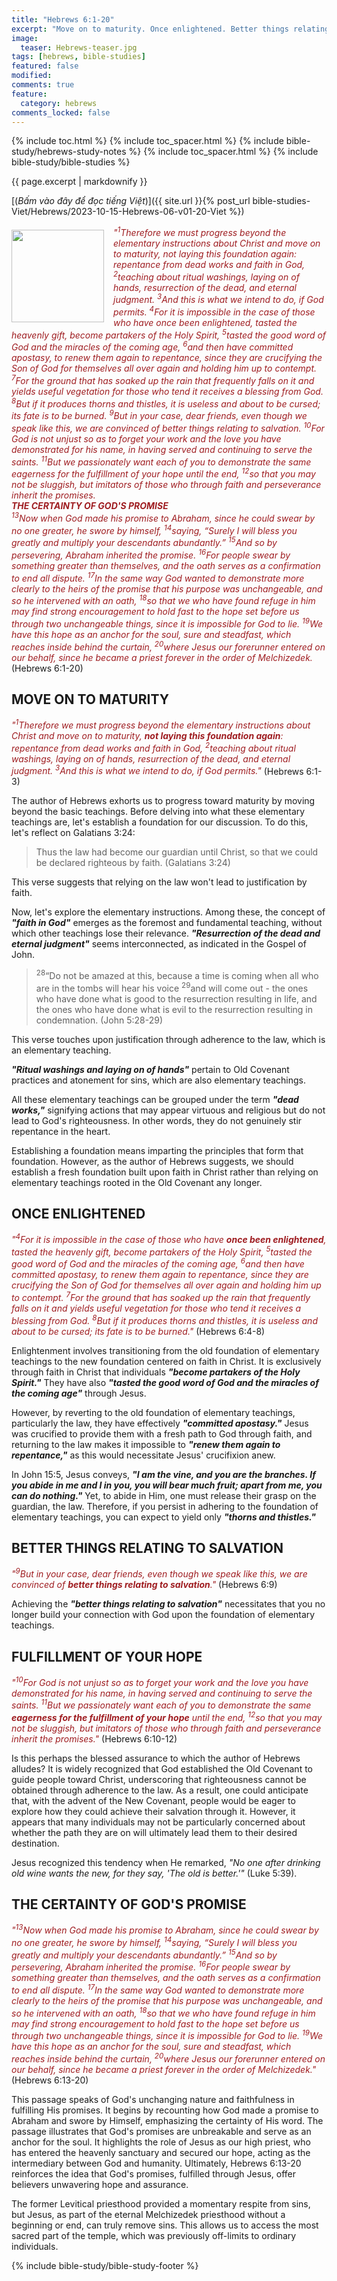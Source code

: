 ```yaml
---
title: "Hebrews 6:1-20"
excerpt: "Move on to maturity. Once enlightened. Better things relating to salvation. Fulfillment of your hope. The certainty of God's promise."
image:
  teaser: Hebrews-teaser.jpg
tags: [hebrews, bible-studies]
featured: false
modified:
comments: true
feature:
  category: hebrews
comments_locked: false
---
```


{% include toc.html %}
{% include toc_spacer.html %}
{% include bible-study/hebrews-study-notes %}
{% include toc_spacer.html %}
{% include bible-study/bible-studies %}

{{ page.excerpt | markdownify }}

[(<em>Bấm vào đây để đọc tiếng Việt</em>)]({{ site.url }}{% post_url bible-studies-Viet/Hebrews/2023-10-15-Hebrews-06-v01-20-Viet %})

<div>
<p>
<img alt src="{{ site.url }}/assets/images/Hebrews-teaser.jpg" style="border: 0px none; margin: 7px 15px 0px 0px; max-width: 100%; height: 148px; padding: 0px; float: left;">
    <span style="color: rgb(159, 29, 33);"><i>"<sup>1</sup>Therefore we must progress beyond the elementary instructions about Christ and move on to maturity, not laying this foundation again: repentance from dead works and faith in God, <sup>2</sup>teaching about ritual washings, laying on of hands, resurrection of the dead, and eternal judgment. <sup>3</sup>And this is what we intend to do, if God permits. <sup>4</sup>For it is impossible in the case of those who have once been enlightened, tasted the heavenly gift, become partakers of the Holy Spirit, <sup>5</sup>tasted the good word of God and the miracles of the coming age, <sup>6</sup>and then have committed apostasy, to renew them again to repentance, since they are crucifying the Son of God for themselves all over again and holding him up to contempt. <sup>7</sup>For the ground that has soaked up the rain that frequently falls on it and yields useful vegetation for those who tend it receives a blessing from God. <sup>8</sup>But if it produces thorns and thistles, it is useless and about to be cursed; its fate is to be burned. <sup>9</sup>But in your case, dear friends, even though we speak like this, we are convinced of better things relating to salvation. <sup>10</sup>For God is not unjust so as to forget your work and the love you have demonstrated for his name, in having served and continuing to serve the saints. <sup>11</sup>But we passionately want each of you to demonstrate the same eagerness for the fulfillment of your hope until the end, <sup>12</sup>so that you may not be sluggish, but imitators of those who through faith and perseverance inherit the promises. <br /><strong>THE CERTAINTY OF GOD'S PROMISE</strong><br /><sup>13</sup>Now when God made his promise to Abraham, since he could swear by no one greater, he swore by himself, <sup>14</sup>saying, “Surely I will bless you greatly and multiply your descendants abundantly.” <sup>15</sup>And so by persevering, Abraham inherited the promise. <sup>16</sup>For people swear by something greater than themselves, and the oath serves as a confirmation to end all dispute. <sup>17</sup>In the same way God wanted to demonstrate more clearly to the heirs of the promise that his purpose was unchangeable, and so he intervened with an oath, <sup>18</sup>so that we who have found refuge in him may find strong encouragement to hold fast to the hope set before us through two unchangeable things, since it is impossible for God to lie. <sup>19</sup>We have this hope as an anchor for the soul, sure and steadfast, which reaches inside behind the curtain, <sup>20</sup>where Jesus our forerunner entered on our behalf, since he became a priest forever in the order of Melchizedek.</i></span> (Hebrews 6:1-20)
    </p>
</div>

## MOVE ON TO MATURITY

<span style="color: rgb(159, 29, 33);">
<i>"<sup>1</sup>Therefore we must progress beyond the elementary instructions about Christ and move on to maturity, <strong>not laying this foundation again</strong>: repentance from dead works and faith in God, <sup>2</sup>teaching about ritual washings, laying on of hands, resurrection of the dead, and eternal judgment. <sup>3</sup>And this is what we intend to do, if God permits."</i></span> (Hebrews 6:1-3)

The author of Hebrews exhorts us to progress toward maturity by moving beyond the basic teachings. Before delving into what these elementary teachings are, let's establish a foundation for our discussion. To do this, let's reflect on Galatians 3:24:

> Thus the law had become our guardian until Christ, so that we could be declared righteous by faith. (Galatians 3:24)

This verse suggests that relying on the law won't lead to justification by faith.

Now, let's explore the elementary instructions. Among these, the concept of ***"faith in God"*** emerges as the foremost and fundamental teaching, without which other teachings lose their relevance. ***"Resurrection of the dead and eternal judgment"*** seems interconnected, as indicated in the Gospel of John.

> <sup>28</sup>“Do not be amazed at this, because a time is coming when all who are in the tombs will hear his voice <sup>29</sup>and will come out - the ones who have done what is good to the resurrection resulting in life, and the ones who have done what is evil to the resurrection resulting in condemnation. (John 5:28-29)

This verse touches upon justification through adherence to the law, which is an elementary teaching.

***"Ritual washings and laying on of hands"*** pertain to Old Covenant practices and atonement for sins, which are also elementary teachings.

All these elementary teachings can be grouped under the term ***"dead works,"*** signifying actions that may appear virtuous and religious but do not lead to God's righteousness. In other words, they do not genuinely stir repentance in the heart.

Establishing a foundation means imparting the principles that form that foundation. However, as the author of Hebrews suggests, we should establish a fresh foundation built upon faith in Christ rather than relying on elementary teachings rooted in the Old Covenant any longer.

## ONCE ENLIGHTENED

<span style="color: rgb(159, 29, 33);">
<i>"<sup>4</sup>For it is impossible in the case of those who have <strong>once been enlightened</strong>, tasted the heavenly gift, become partakers of the Holy Spirit, <sup>5</sup>tasted the good word of God and the miracles of the coming age, <sup>6</sup>and then have committed apostasy, to renew them again to repentance, since they are crucifying the Son of God for themselves all over again and holding him up to contempt. <sup>7</sup>For the ground that has soaked up the rain that frequently falls on it and yields useful vegetation for those who tend it receives a blessing from God. <sup>8</sup>But if it produces thorns and thistles, it is useless and about to be cursed; its fate is to be burned."</i></span> (Hebrews 6:4-8)

Enlightenment involves transitioning from the old foundation of elementary teachings to the new foundation centered on faith in Christ. It is exclusively through faith in Christ that individuals ***"become partakers of the Holy Spirit."*** They have also ***"tasted the good word of God and the miracles of the coming age"*** through Jesus.

However, by reverting to the old foundation of elementary teachings, particularly the law, they have effectively ***"committed apostasy."*** Jesus was crucified to provide them with a fresh path to God through faith, and returning to the law makes it impossible to ***"renew them again to repentance,"*** as this would necessitate Jesus' crucifixion anew.

In John 15:5, Jesus conveys, ***"I am the vine, and you are the branches. If you abide in me and I in you, you will bear much fruit; apart from me, you can do nothing."*** Yet, to abide in Him, one must release their grasp on the guardian, the law. Therefore, if you persist in adhering to the foundation of elementary teachings, you can expect to yield only ***"thorns and thistles."***

## BETTER THINGS RELATING TO SALVATION

<span style="color: rgb(159, 29, 33);">
<i>"<sup>9</sup>But in your case, dear friends, even though we speak like this, we are convinced of <strong>better things relating to salvation</strong>."</i></span> (Hebrews 6:9)

Achieving the ***"better things relating to salvation"*** necessitates that you no longer build your connection with God upon the foundation of elementary teachings.

## FULFILLMENT OF YOUR HOPE

<span style="color: rgb(159, 29, 33);">
<i>"<sup>10</sup>For God is not unjust so as to forget your work and the love you have demonstrated for his name, in having served and continuing to serve the saints. <sup>11</sup>But we passionately want each of you to demonstrate the same <strong>eagerness for the fulfillment of your hope</strong> until the end, <sup>12</sup>so that you may not be sluggish, but imitators of those who through faith and perseverance inherit the promises."</i></span> (Hebrews 6:10-12)

Is this perhaps the blessed assurance to which the author of Hebrews alludes? It is widely recognized that God established the Old Covenant to guide people toward Christ, underscoring that righteousness cannot be obtained through adherence to the law. As a result, one could anticipate that, with the advent of the New Covenant, people would be eager to explore how they could achieve their salvation through it. However, it appears that many individuals may not be particularly concerned about whether the path they are on will ultimately lead them to their desired destination.

Jesus recognized this tendency when He remarked, *"No one after drinking old wine wants the new, for they say, 'The old is better.'"* (Luke 5:39).

## THE CERTAINTY OF GOD'S PROMISE

<span style="color: rgb(159, 29, 33);">
<i>"<sup>13</sup>Now when God made his promise to Abraham, since he could swear by no one greater, he swore by himself, <sup>14</sup>saying, “Surely I will bless you greatly and multiply your descendants abundantly.” <sup>15</sup>And so by persevering, Abraham inherited the promise. <sup>16</sup>For people swear by something greater than themselves, and the oath serves as a confirmation to end all dispute. <sup>17</sup>In the same way God wanted to demonstrate more clearly to the heirs of the promise that his purpose was unchangeable, and so he intervened with an oath, <sup>18</sup>so that we who have found refuge in him may find strong encouragement to hold fast to the hope set before us through two unchangeable things, since it is impossible for God to lie. <sup>19</sup>We have this hope as an anchor for the soul, sure and steadfast, which reaches inside behind the curtain, <sup>20</sup>where Jesus our forerunner entered on our behalf, since he became a priest forever in the order of Melchizedek."</i></span> (Hebrews 6:13-20)

This passage speaks of God's unchanging nature and faithfulness in fulfilling His promises. It begins by recounting how God made a promise to Abraham and swore by Himself, emphasizing the certainty of His word. The passage illustrates that God's promises are unbreakable and serve as an anchor for the soul. It highlights the role of Jesus as our high priest, who has entered the heavenly sanctuary and secured our hope, acting as the intermediary between God and humanity. Ultimately, Hebrews 6:13-20 reinforces the idea that God's promises, fulfilled through Jesus, offer believers unwavering hope and assurance.

The former Levitical priesthood provided a momentary respite from sins, but Jesus, as part of the eternal Melchizedek priesthood without a beginning or end, can truly remove sins. This allows us to access the most sacred part of the temple, which was previously off-limits to ordinary individuals.

{% include bible-study/bible-study-footer %}

